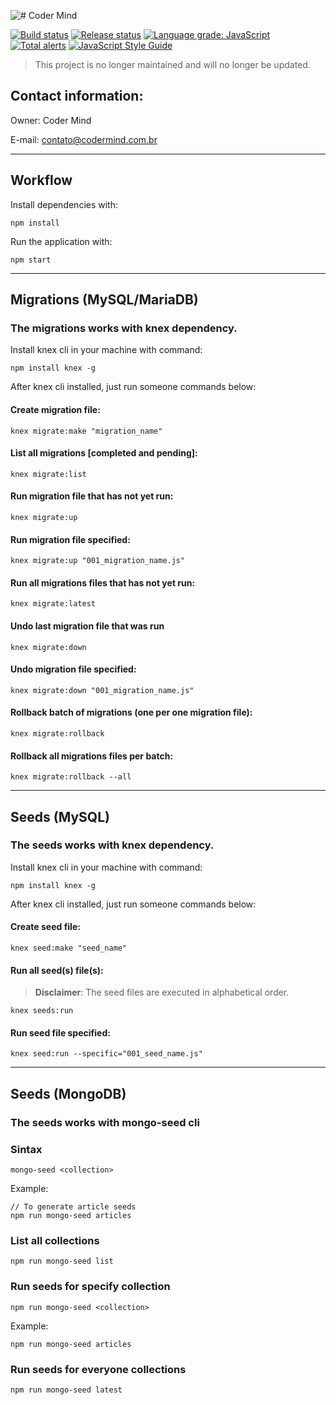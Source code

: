![# Coder Mind](https://i.imgur.com/IKPFcHr.png)

[![Build status](https://dev.azure.com/codermindproject/Coder%20Mind/_apis/build/status/Production/Master-production)](https://dev.azure.com/codermindproject/Coder%20Mind/_build/latest?definitionId=6)
[![Release status](https://vsrm.dev.azure.com/codermindproject/_apis/public/Release/badge/2cbdac35-45f6-4fc4-a511-54ecd832b244/3/3)](http://master.codermind.com.br)
[![Language grade: JavaScript](https://img.shields.io/lgtm/grade/javascript/g/coder-mind-project/master.svg?logo=lgtm&logoWidth=18)](https://lgtm.com/projects/g/coder-mind-project/master/context:javascript)
[![Total alerts](https://img.shields.io/lgtm/alerts/g/coder-mind-project/master.svg?logo=lgtm&logoWidth=18)](https://lgtm.com/projects/g/coder-mind-project/master/alerts/)
[![JavaScript Style Guide](https://cdn.rawgit.com/standard/standard/master/badge.svg)](https://github.com/standard/standard)

> This project is no longer maintained and will no longer be updated.

## Contact information:

Owner: Coder Mind

E-mail: contato@codermind.com.br

___


## Workflow

Install dependencies with:

`npm install`

Run the application with: 

`npm start`

___

## Migrations (MySQL/MariaDB)

### The migrations works with knex dependency.

Install knex cli in your machine with command: 

    npm install knex -g

After knex cli installed, just run someone commands below:

#### Create migration file:

    knex migrate:make "migration_name"

#### List all migrations [completed and pending]:

    knex migrate:list
    
#### Run migration file that has not yet run:

    knex migrate:up

#### Run migration file specified:

    knex migrate:up "001_migration_name.js"

#### Run all migrations files that has not yet run:

    knex migrate:latest
    
#### Undo last migration file that was run

    knex migrate:down
    
#### Undo migration file specified:

    knex migrate:down "001_migration_name.js"

#### Rollback batch of migrations (one per one migration file):

    knex migrate:rollback

#### Rollback all migrations files per batch:

    knex migrate:rollback --all

___


## Seeds (MySQL)

### The seeds works with knex dependency.

Install knex cli in your machine with command: 

    npm install knex -g

After knex cli installed, just run someone commands below:

#### Create seed file:

    knex seed:make "seed_name"
    
#### Run all seed(s) file(s):

> **Disclaimer**:  The seed files are executed in alphabetical order.

    knex seeds:run

#### Run seed file specified:

    knex seed:run --specific="001_seed_name.js"
___

## Seeds (MongoDB)

### The seeds works with mongo-seed cli

### Sintax

`mongo-seed <collection>`

Example:

    // To generate article seeds
    npm run mongo-seed articles

### List all collections

`npm run mongo-seed list`

### Run seeds for specify collection

`npm run mongo-seed <collection>`  

Example:

 `npm run mongo-seed articles`

### Run seeds for everyone collections

`npm run mongo-seed latest`

